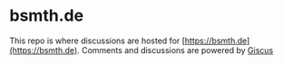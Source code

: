 # bsmth.de

This repo is where discussions are hosted for [https://bsmth.de](https://bsmth.de).
Comments and discussions are powered by [Giscus](https://giscus.app/)

